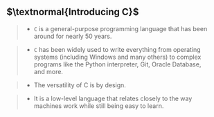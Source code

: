 ## $\textnormal{Introducing C}$

> - `C` is a general-purpose programming language that has been <br />
    around for nearly 50 years.

> - `C` has been widely used to write everything from operating <br />
    systems (including Windows and many others) to complex <br />
    programs like the Python interpreter, Git, Oracle Database, <br />
    and more.

> - The versatility of C is by design.

> - It is a low-level language that relates closely to the way <br />
    machines work while still being easy to learn.
